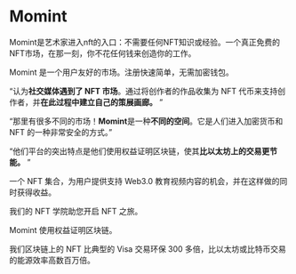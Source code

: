 # 

# Momint

Momint是艺术家进入nft的入口：不需要任何NFT知识或经验。一个真正免费的NFT市场，在那一刻，你不花任何钱来创造你的工作。

Momint 是一个用户友好的市场。注册快速简单，无需加密钱包。

“认为**社交媒体遇到了 NFT 市场**。通过将创作者的作品收集为 NFT 代币来支持创作者，并**在此过程中建立自己的策展画廊。** ”

“那里有很多不同的市场！**Momint**是一种**不同的空间**。它是人们进入加密货币和 NFT 的一种非常安全的方式。”

“他们平台的突出特点是他们使用权益证明区块链，使其**比以太坊上的交易更节能。** ”

一个 NFT 集合，为用户提供支持 Web3.0 教育视频内容的机会，并在这样做的同时获得收益。

我们的 NFT 学院助您开启 NFT 之旅。

Momint 使用权益证明区块链。

我们区块链上的 NFT 比典型的 Visa 交易环保 300 多倍，比以太坊或比特币交易的能源效率高数百万倍。

